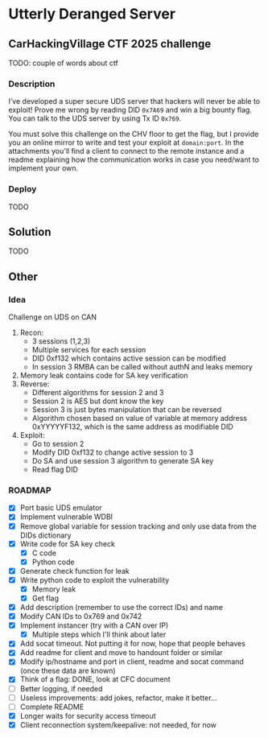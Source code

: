 # Utterly Deranged Server

## CarHackingVillage CTF 2025 challenge

TODO: couple of words about ctf

### Description

I’ve developed a super secure UDS server that hackers will never be able to exploit! Prove me wrong by reading DID `0x7A69` and win a big bounty flag. You can talk to the UDS server by using Tx ID `0x769`.

You must solve this challenge on the CHV floor to get the flag, but I provide you an online mirror to write and test your exploit at `domain:port`. In the attachments you'll find a client to connect to the remote instance and a readme explaining how the communication works in case you need/want to implement your own.

### Deploy

TODO

## Solution

TODO

## Other

### Idea

Challenge on UDS on CAN
1. Recon:
    - 3 sessions (1,2,3)
    - Multiple services for each session
    - DID 0xf132 which contains active session can be modified
    - In session 3 RMBA can be called without authN and leaks memory
2. Memory leak contains code for SA key verification
3. Reverse:
    - Different algorithms for session 2 and 3
    - Session 2 is AES but dont know the key
    - Session 3 is just bytes manipulation that can be reversed
    - Algorithm chosen based on value of variable at memory address 0xYYYYYF132, which is the same address as modifiable DID
4. Exploit:
    - Go to session 2
    - Modify DID 0xf132 to change active session to 3
    - Do SA and use session 3 algorithm to generate SA key
    - Read flag DID

### ROADMAP

- [x] Port basic UDS emulator
- [x] Implement vulnerable WDBI
- [x] Remove global variable for session tracking and only use data from the DIDs dictionary
- [x] Write code for SA key check
  - [x] C code
  - [x] Python code
- [x] Generate check function for leak
- [x] Write python code to exploit the vulnerability
  - [x] Memory leak
  - [x] Get flag
- [x] Add description (remember to use the correct IDs) and name
- [x] Modify CAN IDs to 0x769 and 0x742
- [X] Implement instancer (try with a CAN over IP)
  - [X] Multiple steps which I'll think about later 
- [x] Add socat timeout. Not putting it for now, hope that people behaves
- [x] Add readme for client and move to handount folder or similar
- [x] Modify ip/hostname and port in client, readme and socat command (once these data are known)
- [x] Think of a flag: DONE, look at CFC document
- [ ] Better logging, if needed
- [ ] Useless improvements: add jokes, refactor, make it better...
- [ ] Complete README
- [x] Longer waits for security access timeout
- [x] Client reconnection system/keepalive: not needed, for now
